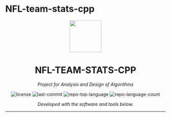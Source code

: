 # NFL-team-stats-cpp

<p align="center">
  <img src="https://cdn-icons-png.flaticon.com/512/6295/6295417.png](https://static.vecteezy.com/system/resources/previews/027/127/585/original/nfl-logo-nfl-icon-transparent-free-png.png)" width="100" />
</p>
<p align="center">
    <h1 align="center">NFL-TEAM-STATS-CPP</h1>
</p>
<p align="center">
    <em>Project for Analysis and Design of Algorithms</em>
</p>
<p align="center">
	<img src="https://img.shields.io/github/license/LuisDA39/NFL-team-stats-cpp?style=flat&color=0080ff" alt="license">
	<img src="https://img.shields.io/github/last-commit/LuisDA39/NFL-team-stats-cpp?style=flat&logo=git&logoColor=white&color=0080ff" alt="last-commit">
	<img src="https://img.shields.io/github/languages/top/LuisDA39/NFL-team-stats-cpp?style=flat&color=0080ff" alt="repo-top-language">
	<img src="https://img.shields.io/github/languages/count/LuisDA39/NFL-team-stats-cpp?style=flat&color=0080ff" alt="repo-language-count">
<p>
<p align="center">
		<em>Developed with the software and tools below.</em>
</p>
<p align="center">
	</p>
<hr>
